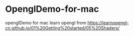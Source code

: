 # OpenglDemo-for-mac
openglDemo for mac 
learn opengl from https://learnopengl-cn.github.io/01%20Getting%20started/05%20Shaders/

